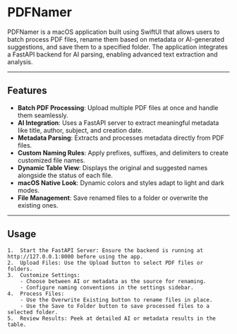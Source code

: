 # PDFNamer

PDFNamer is a macOS application built using SwiftUI that allows users to batch process PDF files, rename them based on metadata or AI-generated suggestions, and save them to a specified folder. The application integrates a FastAPI backend for AI parsing, enabling advanced text extraction and analysis.

---

## Features

- **Batch PDF Processing**: Upload multiple PDF files at once and handle them seamlessly.
- **AI Integration**: Uses a FastAPI server to extract meaningful metadata like title, author, subject, and creation date.
- **Metadata Parsing**: Extracts and processes metadata directly from PDF files.
- **Custom Naming Rules**: Apply prefixes, suffixes, and delimiters to create customized file names.
- **Dynamic Table View**: Displays the original and suggested names alongside the status of each file.
- **macOS Native Look**: Dynamic colors and styles adapt to light and dark modes.
- **File Management**: Save renamed files to a folder or overwrite the existing ones.

---

## Usage
	1.	Start the FastAPI Server: Ensure the backend is running at http://127.0.0.1:8000 before using the app.
	2.	Upload Files: Use the Upload button to select PDF files or folders.
	3.	Customize Settings:
        - Choose between AI or metadata as the source for renaming.
        - Configure naming conventions in the settings sidebar.
	4.	Process Files:
        - Use the Overwrite Existing button to rename files in place.
        - Use the Save to Folder button to save processed files to a selected folder.
	5.	Review Results: Peek at detailed AI or metadata results in the table.